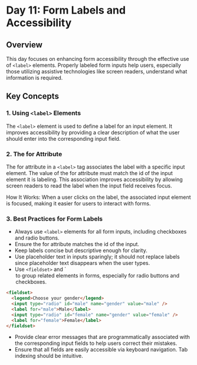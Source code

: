 # Day 11: Form Labels and Accessibility

## Overview

This day focuses on enhancing form accessibility through the effective use of `<label>` elements. Properly labeled form inputs help users, especially those utilizing assistive technologies like screen readers, understand what information is required.

## Key Concepts

### 1. Using `<label>` Elements

The `<label>` element is used to define a label for an input element. It improves accessibility by providing a clear description of what the user should enter into the corresponding input field.

### 2. The for Attribute

The for attribute in a `<label>` tag associates the label with a specific input element. The value of the for attribute must match the id of the input element it is labeling. This association improves accessibility by allowing screen readers to read the label when the input field receives focus.

How It Works:
When a user clicks on the label, the associated input element is focused, making it easier for users to interact with forms.

### 3. Best Practices for Form Labels

- Always use `<label>` elements for all form inputs, including checkboxes and radio buttons.
- Ensure the for attribute matches the id of the input.
- Keep labels concise but descriptive enough for clarity.
- Use placeholder text in inputs sparingly; it should not replace labels since placeholder text disappears when the user types.
- Use `<fieldset>` and `<legend> to group related elements in forms, especially for radio buttons and checkboxes.

```html
<fieldset>
  <legend>Choose your gender</legend>
  <input type="radio" id="male" name="gender" value="male" />
  <label for="male">Male</label>
  <input type="radio" id="female" name="gender" value="female" />
  <label for="female">Female</label>
</fieldset>
```

- Provide clear error messages that are programmatically associated with the corresponding input fields to help users correct their mistakes.
- Ensure that all fields are easily accessible via keyboard navigation. Tab indexing should be intuitive.
